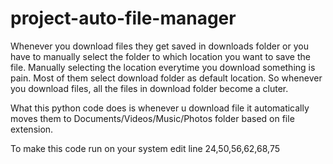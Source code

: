 # project-auto-file-manager

Whenever you download files they get saved in downloads folder or you have to manually select the folder to which location you want to save the file.
Manually selecting the location everytime you download something is pain. 
Most of them select download folder as default location. So whenever you download files, all the files in download folder become a cluter.

What this python code does is whenever u download file it automatically moves them to Documents/Videos/Music/Photos folder based on file extension.

To make this code run on your system edit line 24,50,56,62,68,75
